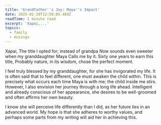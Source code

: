 ```yaml
---
title: 'Grandfather''s Joy: Maya''s Impact'
date: 2025-02-28T12:59:05.469Z
readTime: 1 minute read
excerpt: 'Xapai,...'
topics:
  - family
  - musings
---
```

Xapai,
 The title I opted for; instead of grandpa 
 Now sounds even sweeter when my granddaughter Maya
 Calls me by it.
 Sixty one years to earn this title,
 Probably nature, in its wisdom, chose the perfect moment.
 
 I feel truly blessed by my granddaughter, for she has invigorated my life.
 It is often said that to feel different, one must awaken the child within. This is precisely what occurs each time Maya is with me; the child inside me stirs. However, I also envision her journey through a long life ahead. Intelligent and already conscious of her appearance, she desires to be well-groomed and often affirms her own beauty.
 
 I know she will perceive life differently than I did, as her future lies in an advanced world. My hope is that she adheres to worthy values, and perhaps some parts from my writing will aid her in achieving this.

